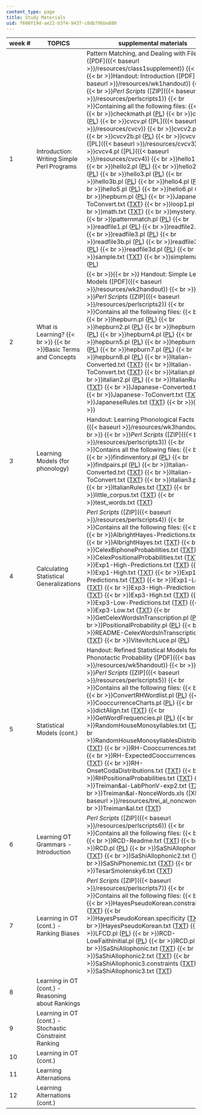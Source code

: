 ```yaml
---
content_type: page
title: Study Materials
uid: f600f19d-ae22-b3f4-9437-c8db79bbe880
---
```


| week # | TOPICS | supplemental materials |
| --- | --- | --- |
| 1 | Introduction: Writing Simple Perl Programs | Pattern Matching, and Dealing with Files ([PDF]({{< baseurl >}}/resources/class1supplement))  {{< br >}}  {{< br >}}Handout: Introduction ([PDF]({{< baseurl >}}/resources/wk1handout))  {{< br >}}  {{< br >}}_Perl Scripts_ ([ZIP]({{< baseurl >}}/resources/perlscripts1))  {{< br >}}Containing all the following files:  {{< br >}}  {{< br >}}checkmath.pl ([PL](/courses/linguistics-and-philosophy/24-964-topics-in-phonology-fall-2004/study-materials/checkmath.pl))  {{< br >}}cv.pl ([PL](/courses/linguistics-and-philosophy/24-964-topics-in-phonology-fall-2004/study-materials/cv.pl))  {{< br >}}cvcv.pl ([PL]({{< baseurl >}}/resources/cvcv))  {{< br >}}cvcv2.pl ([PL](/courses/linguistics-and-philosophy/24-964-topics-in-phonology-fall-2004/study-materials/cvcv2.pl))  {{< br >}}cvcv2b.pl ([PL](/courses/linguistics-and-philosophy/24-964-topics-in-phonology-fall-2004/study-materials/cvcv2b.pl))  {{< br >}}cvcv3.pl ([PL]({{< baseurl >}}/resources/cvcv3))  {{< br >}}cvcv4.pl ([PL]({{< baseurl >}}/resources/cvcv4))  {{< br >}}hello1.pl ([PL](/courses/linguistics-and-philosophy/24-964-topics-in-phonology-fall-2004/study-materials/hello1.pl))  {{< br >}}hello2.pl ([PL](/courses/linguistics-and-philosophy/24-964-topics-in-phonology-fall-2004/study-materials/hello2.pl))  {{< br >}}hello2b.pl ([PL](/courses/linguistics-and-philosophy/24-964-topics-in-phonology-fall-2004/study-materials/hello2b.pl))  {{< br >}}hello3.pl ([PL](/courses/linguistics-and-philosophy/24-964-topics-in-phonology-fall-2004/study-materials/hello3.pl))  {{< br >}}hello3b.pl ([PL](/courses/linguistics-and-philosophy/24-964-topics-in-phonology-fall-2004/study-materials/hello3b.pl))  {{< br >}}hello4.pl ([PL](/courses/linguistics-and-philosophy/24-964-topics-in-phonology-fall-2004/study-materials/hello4.pl))  {{< br >}}hello5.pl ([PL](/courses/linguistics-and-philosophy/24-964-topics-in-phonology-fall-2004/study-materials/hello5.pl))  {{< br >}}hello6.pl ([PL](/courses/linguistics-and-philosophy/24-964-topics-in-phonology-fall-2004/study-materials/hello6.pl))  {{< br >}}hepburn.pl ([PL](/courses/linguistics-and-philosophy/24-964-topics-in-phonology-fall-2004/study-materials/hepburn.pl))  {{< br >}}Japanese-ToConvert.txt ([TXT](/courses/linguistics-and-philosophy/24-964-topics-in-phonology-fall-2004/study-materials/Japanese_ToConvert.txt))  {{< br >}}loop1.pl ([PL](/courses/linguistics-and-philosophy/24-964-topics-in-phonology-fall-2004/study-materials/loop1.pl))  {{< br >}}math.txt ([TXT](/courses/linguistics-and-philosophy/24-964-topics-in-phonology-fall-2004/study-materials/math.txt))  {{< br >}}mystery.pl ([PL](/courses/linguistics-and-philosophy/24-964-topics-in-phonology-fall-2004/study-materials/mystery.pl))  {{< br >}}patternmatch.pl ([PL](/courses/linguistics-and-philosophy/24-964-topics-in-phonology-fall-2004/study-materials/patternmatch.pl))  {{< br >}}readfile1.pl ([PL](/courses/linguistics-and-philosophy/24-964-topics-in-phonology-fall-2004/study-materials/readfile1.pl))  {{< br >}}readfile2.pl ([PL](/courses/linguistics-and-philosophy/24-964-topics-in-phonology-fall-2004/study-materials/readfile2.pl))  {{< br >}}readfile3.pl ([PL](/courses/linguistics-and-philosophy/24-964-topics-in-phonology-fall-2004/study-materials/readfile3.pl))  {{< br >}}readfile3b.pl ([PL](/courses/linguistics-and-philosophy/24-964-topics-in-phonology-fall-2004/study-materials/readfile3b.pl))  {{< br >}}readfile3c.pl ([PL](/courses/linguistics-and-philosophy/24-964-topics-in-phonology-fall-2004/study-materials/readfile3c.pl))  {{< br >}}readfile3d.pl ([PL](/courses/linguistics-and-philosophy/24-964-topics-in-phonology-fall-2004/study-materials/readfile3d.pl))  {{< br >}}sample.txt ([TXT](/courses/linguistics-and-philosophy/24-964-topics-in-phonology-fall-2004/study-materials/sample.txt))  {{< br >}}simplemath.pl ([PL](/courses/linguistics-and-philosophy/24-964-topics-in-phonology-fall-2004/study-materials/simplemath.pl)) |
| 2 | What is Learning?  {{< br >}}  {{< br >}}Basic Terms and Concepts |  {{< br >}}{{< br >}} Handout: Simple Learning Models ([PDF]({{< baseurl >}}/resources/wk2handout))  {{< br >}}  {{< br >}}_Perl Scripts_ ([ZIP]({{< baseurl >}}/resources/perlscripts2))  {{< br >}}Contains all the following files:  {{< br >}}  {{< br >}}hepburn.pl ([PL](/courses/linguistics-and-philosophy/24-964-topics-in-phonology-fall-2004/study-materials/hepburn.pl))  {{< br >}}hepburn2.pl ([PL](/courses/linguistics-and-philosophy/24-964-topics-in-phonology-fall-2004/study-materials/hepburn2.pl))  {{< br >}}hepburn3.pl ([PL](/courses/linguistics-and-philosophy/24-964-topics-in-phonology-fall-2004/study-materials/hepburn3.pl))  {{< br >}}hepburn4.pl ([PL](/courses/linguistics-and-philosophy/24-964-topics-in-phonology-fall-2004/study-materials/hepburn4.pl))  {{< br >}}hepburn5.pl ([PL](/courses/linguistics-and-philosophy/24-964-topics-in-phonology-fall-2004/study-materials/hepburn5.pl))  {{< br >}}hepburn6.pl ([PL](/courses/linguistics-and-philosophy/24-964-topics-in-phonology-fall-2004/study-materials/hepburn6.pl))  {{< br >}}hepburn7.pl ([PL](/courses/linguistics-and-philosophy/24-964-topics-in-phonology-fall-2004/study-materials/hepburn7.pl))  {{< br >}}hepburn8.pl ([PL](/courses/linguistics-and-philosophy/24-964-topics-in-phonology-fall-2004/study-materials/hepburn8.pl))  {{< br >}}Italian-Converted.txt ([TXT](/courses/linguistics-and-philosophy/24-964-topics-in-phonology-fall-2004/study-materials/ItalianConverted.txt))  {{< br >}}Italian-ToConvert.txt ([TXT](/courses/linguistics-and-philosophy/24-964-topics-in-phonology-fall-2004/study-materials/ItalianToConvert.txt))  {{< br >}}italian.pl ([PL](/courses/linguistics-and-philosophy/24-964-topics-in-phonology-fall-2004/study-materials/italian.pl))  {{< br >}}italian2.pl ([PL](/courses/linguistics-and-philosophy/24-964-topics-in-phonology-fall-2004/study-materials/italian2.pl))  {{< br >}}ItalianRules.txt ([TXT](/courses/linguistics-and-philosophy/24-964-topics-in-phonology-fall-2004/study-materials/ItalianRules.txt))  {{< br >}}Japanese-Converted.txt ([TXT](/courses/linguistics-and-philosophy/24-964-topics-in-phonology-fall-2004/study-materials/JapaneseConverted.txt))  {{< br >}}Japanese-ToConvert.txt ([TXT](/courses/linguistics-and-philosophy/24-964-topics-in-phonology-fall-2004/study-materials/Japanese_ToConvert.txt))  {{< br >}}JapaneseRules.txt ([TXT](/courses/linguistics-and-philosophy/24-964-topics-in-phonology-fall-2004/study-materials/JapaneseRules.txt)) {{< br >}}{{< br >}}  |
| 3 | Learning Models (for phonology) | Handout: Learning Phonological Facts ([PDF]({{< baseurl >}}/resources/wk3handout))  {{< br >}}  {{< br >}}_Perl Scripts_ ([ZIP]({{< baseurl >}}/resources/perlscripts3))  {{< br >}}Contains all the following files:  {{< br >}}  {{< br >}}findinventory.pl ([PL](/courses/linguistics-and-philosophy/24-964-topics-in-phonology-fall-2004/study-materials/findinventory.pl))  {{< br >}}findpairs.pl ([PL](/courses/linguistics-and-philosophy/24-964-topics-in-phonology-fall-2004/study-materials/findpairs.pl))  {{< br >}}Italian-Converted.txt ([TXT](/courses/linguistics-and-philosophy/24-964-topics-in-phonology-fall-2004/study-materials/ItalianConverted.txt))  {{< br >}}Italian-ToConvert.txt ([TXT](/courses/linguistics-and-philosophy/24-964-topics-in-phonology-fall-2004/study-materials/ItalianToConvert.txt))  {{< br >}}italian3.pl ([PL](/courses/linguistics-and-philosophy/24-964-topics-in-phonology-fall-2004/study-materials/italian3.pl))  {{< br >}}ItalianRules.txt ([TXT](/courses/linguistics-and-philosophy/24-964-topics-in-phonology-fall-2004/study-materials/ItalianRules.txt))  {{< br >}}little\_corpus.txt ([TXT](/courses/linguistics-and-philosophy/24-964-topics-in-phonology-fall-2004/study-materials/little_corpus.txt))  {{< br >}}test\_words.txt ([TXT](/courses/linguistics-and-philosophy/24-964-topics-in-phonology-fall-2004/study-materials/test_words.txt)) |
| 4 | Calculating Statistical Generalizations | _Perl Scripts_ ([ZIP]({{< baseurl >}}/resources/perlscripts4))  {{< br >}}Contains all the following files:  {{< br >}}  {{< br >}}AlbrightHayes-Predictions.txt ([TXT](/courses/linguistics-and-philosophy/24-964-topics-in-phonology-fall-2004/study-materials/AlbrightHayesPredictions.txt))  {{< br >}}AlbrightHayes.txt ([TXT](/courses/linguistics-and-philosophy/24-964-topics-in-phonology-fall-2004/study-materials/AlbrightHayes.txt))  {{< br >}}CelexBiphoneProbabilities.txt ([TXT](/courses/linguistics-and-philosophy/24-964-topics-in-phonology-fall-2004/study-materials/CelexBiphoneProbabilities.txt))  {{< br >}}CelexPositionalProbabilities.txt ([TXT](/courses/linguistics-and-philosophy/24-964-topics-in-phonology-fall-2004/study-materials/CelexPositionalProbabilities.txt))  {{< br >}}Exp1-High-Predictions.txt ([TXT](/courses/linguistics-and-philosophy/24-964-topics-in-phonology-fall-2004/study-materials/Exp1HighPredictions.txt))  {{< br >}}Exp1-High.txt ([TXT](/courses/linguistics-and-philosophy/24-964-topics-in-phonology-fall-2004/study-materials/Exp1High.txt))  {{< br >}}Exp1-Low-Predictions.txt ([TXT](/courses/linguistics-and-philosophy/24-964-topics-in-phonology-fall-2004/study-materials/Exp1LowPredictions.txt))  {{< br >}}Exp1-Low.txt ([TXT](/courses/linguistics-and-philosophy/24-964-topics-in-phonology-fall-2004/study-materials/Exp1Low.txt))  {{< br >}}Exp3-High-Predictions.txt ([TXT](/courses/linguistics-and-philosophy/24-964-topics-in-phonology-fall-2004/study-materials/Exp3HighPredictions.txt))  {{< br >}}Exp3-High.txt ([TXT](/courses/linguistics-and-philosophy/24-964-topics-in-phonology-fall-2004/study-materials/Exp3High.txt))  {{< br >}}Exp3-Low-Predictions.txt ([TXT](/courses/linguistics-and-philosophy/24-964-topics-in-phonology-fall-2004/study-materials/Exp3LowPredictions.txt))  {{< br >}}Exp3-Low.txt ([TXT](/courses/linguistics-and-philosophy/24-964-topics-in-phonology-fall-2004/study-materials/Exp3Low.txt))  {{< br >}}GetCelexWordsInTranscription.pl ([PL](/courses/linguistics-and-philosophy/24-964-topics-in-phonology-fall-2004/study-materials/GetCelexWordsInTranscription.pl))  {{< br >}}PositionalProbability.pl ([PL](/courses/linguistics-and-philosophy/24-964-topics-in-phonology-fall-2004/study-materials/PositionalProbability.pl))  {{< br >}}README-CelexWordsInTranscription.txt ([TXT](/courses/linguistics-and-philosophy/24-964-topics-in-phonology-fall-2004/study-materials/READMECelexWordsInTranscription.txt))  {{< br >}}VitevitchLuce.pl ([PL](/courses/linguistics-and-philosophy/24-964-topics-in-phonology-fall-2004/study-materials/VitevitchLuce.pl)) |
| 5 | Statistical Models (cont.) | Handout: Refined Statistical Models for Phonotactic Probability ([PDF]({{< baseurl >}}/resources/wk5handout))  {{< br >}}  {{< br >}}_Perl Scripts_ ([ZIP]({{< baseurl >}}/resources/perlscripts5))  {{< br >}}Contains all the following files:  {{< br >}}  {{< br >}}ConvertRHWordlist.pl ([PL](/courses/linguistics-and-philosophy/24-964-topics-in-phonology-fall-2004/study-materials/ConvertRHWordlist.pl))  {{< br >}}CooccurrenceCharts.pl ([PL](/courses/linguistics-and-philosophy/24-964-topics-in-phonology-fall-2004/study-materials/CooccurrenceCharts.pl))  {{< br >}}dictAlign.txt ([TXT](/courses/linguistics-and-philosophy/24-964-topics-in-phonology-fall-2004/study-materials/dictAlign.txt))  {{< br >}}GetWordFrequencies.pl ([PL](/courses/linguistics-and-philosophy/24-964-topics-in-phonology-fall-2004/study-materials/GetWordFrequencies.pl))  {{< br >}}RandomHouseMonosyllables.txt ([TXT](/courses/linguistics-and-philosophy/24-964-topics-in-phonology-fall-2004/study-materials/RandomHouseMonosyllables.txt))  {{< br >}}RandomHouseMonosyllablesDistribution.txt ([TXT](/courses/linguistics-and-philosophy/24-964-topics-in-phonology-fall-2004/study-materials/RandomHouseMonosyllablesDistribution.txt))  {{< br >}}RH-Cooccurrences.txt ([TXT](/courses/linguistics-and-philosophy/24-964-topics-in-phonology-fall-2004/study-materials/RHCooccurrences.txt))  {{< br >}}RH-ExpectedCooccurrences.txt ([TXT](/courses/linguistics-and-philosophy/24-964-topics-in-phonology-fall-2004/study-materials/RHExpectedCooccurrences.txt))  {{< br >}}RH-OnsetCodaDistributions.txt ([TXT](/courses/linguistics-and-philosophy/24-964-topics-in-phonology-fall-2004/study-materials/RHOnsetCodaDistributions.txt))  {{< br >}}RHPositionalProbabilities.txt ([TXT](/courses/linguistics-and-philosophy/24-964-topics-in-phonology-fall-2004/study-materials/RHPositionalProbabilities.txt))  {{< br >}}Treiman&al-LabPhonV-exp2.txt ([TXT](/courses/linguistics-and-philosophy/24-964-topics-in-phonology-fall-2004/study-materials/trei_al_lab_exp2.txt))  {{< br >}}Treiman&al-NonceWords.xls ([XLS]({{< baseurl >}}/resources/trei_al_noncword))  {{< br >}}Treiman&al.txt ([TXT](/courses/linguistics-and-philosophy/24-964-topics-in-phonology-fall-2004/study-materials/treiman_al.txt)) |
| 6 | Learning OT Grammars - Introduction | _Perl Scripts_ ([ZIP]({{< baseurl >}}/resources/perlscripts6))  {{< br >}}Contains all the following files:  {{< br >}}  {{< br >}}RCD-Readme.txt ([TXT](/courses/linguistics-and-philosophy/24-964-topics-in-phonology-fall-2004/study-materials/RCDReadme.txt))  {{< br >}}RCD.pl ([PL](/courses/linguistics-and-philosophy/24-964-topics-in-phonology-fall-2004/study-materials/RCD.pl))  {{< br >}}SaShiAllophonic.txt ([TXT](/courses/linguistics-and-philosophy/24-964-topics-in-phonology-fall-2004/study-materials/SaShiAllophonic.txt))  {{< br >}}SaShiAllophonic2.txt ([TXT](/courses/linguistics-and-philosophy/24-964-topics-in-phonology-fall-2004/study-materials/SaShiAllophonic2.txt))  {{< br >}}SaShiPhonemic.txt ([TXT](/courses/linguistics-and-philosophy/24-964-topics-in-phonology-fall-2004/study-materials/SaShiPhonemic.txt))  {{< br >}}TesarSmolensky6.txt ([TXT](/courses/linguistics-and-philosophy/24-964-topics-in-phonology-fall-2004/study-materials/TesarSmolensky6.txt)) |
| 7 | Learning in OT (cont.) - Ranking Biases | _Perl Scripts_ ([ZIP]({{< baseurl >}}/resources/perlscripts7))  {{< br >}}Contains all the following files:  {{< br >}}  {{< br >}}HayesPseudoKorean.constraints ([TXT](/courses/linguistics-and-philosophy/24-964-topics-in-phonology-fall-2004/study-materials/HayesPseudoKorean.constraints))  {{< br >}}HayesPseudoKorean.specificity ([TXT](/courses/linguistics-and-philosophy/24-964-topics-in-phonology-fall-2004/study-materials/HayesPseudoKorean.specificity))  {{< br >}}HayesPseudoKorean.txt ([TXT](/courses/linguistics-and-philosophy/24-964-topics-in-phonology-fall-2004/study-materials/HayesPseudoKorean.txt))  {{< br >}}LFCD.pl ([PL](/courses/linguistics-and-philosophy/24-964-topics-in-phonology-fall-2004/study-materials/LFCD.pl))  {{< br >}}RCD-LowFaithInitial.pl ([PL](/courses/linguistics-and-philosophy/24-964-topics-in-phonology-fall-2004/study-materials/RCDLowFaithInitial.pl))  {{< br >}}RCD.pl ([PL](/courses/linguistics-and-philosophy/24-964-topics-in-phonology-fall-2004/study-materials/RCD.pl))  {{< br >}}SaShiAllophonic.txt ([TXT](/courses/linguistics-and-philosophy/24-964-topics-in-phonology-fall-2004/study-materials/SaShiAllophonic.txt))  {{< br >}}SaShiAllophonic2.txt ([TXT](/courses/linguistics-and-philosophy/24-964-topics-in-phonology-fall-2004/study-materials/SaShiAllophonic2.txt))  {{< br >}}SaShiAllophonic3.constraints ([TXT](/courses/linguistics-and-philosophy/24-964-topics-in-phonology-fall-2004/study-materials/SaShiAllophonic3.constraints))  {{< br >}}SaShiAllophonic3.txt ([TXT](/courses/linguistics-and-philosophy/24-964-topics-in-phonology-fall-2004/study-materials/SaShiAllophonic3.txt)) |
| 8 | Learning in OT (cont.) - Reasoning about Rankings | &nbsp; |
| 9 | Learning in OT (cont.) - Stochastic Constraint Ranking | &nbsp; |
| 10 | Learning in OT (cont.) | &nbsp; |
| 11 | Learning Alternations | &nbsp; |
| 12 | Learning Alternations (cont.) |